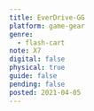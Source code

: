 ```yaml
---
title: EverDrive-GG
platform: game-gear
genre:
  - flash-cart
note: X7
digital: false
physical: true
guide: false
pending: false
posted: 2021-04-05
---
```

